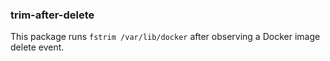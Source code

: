 ### trim-after-delete

This package runs `fstrim /var/lib/docker` after observing a Docker image delete event.
